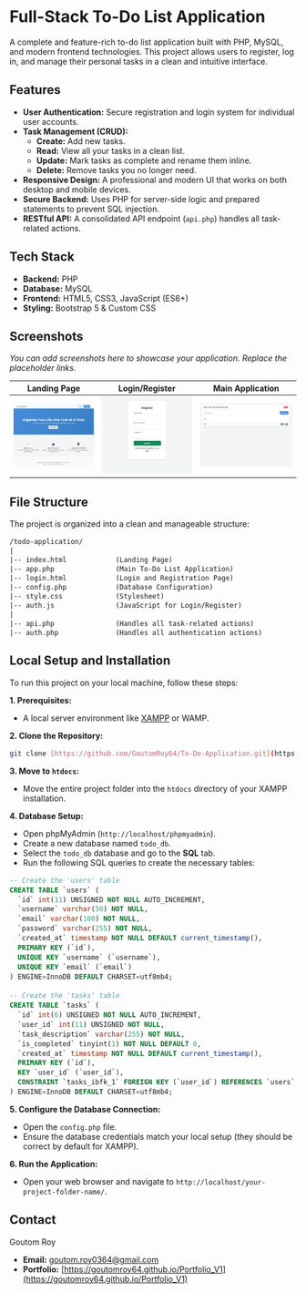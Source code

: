 # Full-Stack To-Do List Application

A complete and feature-rich to-do list application built with PHP, MySQL, and modern frontend technologies. This project allows users to register, log in, and manage their personal tasks in a clean and intuitive interface.

## Features

- **User Authentication:** Secure registration and login system for individual user accounts.
- **Task Management (CRUD):**
    - **Create:** Add new tasks.
    - **Read:** View all your tasks in a clean list.
    - **Update:** Mark tasks as complete and rename them inline.
    - **Delete:** Remove tasks you no longer need.
- **Responsive Design:** A professional and modern UI that works on both desktop and mobile devices.
- **Secure Backend:** Uses PHP for server-side logic and prepared statements to prevent SQL injection.
- **RESTful API:** A consolidated API endpoint (`api.php`) handles all task-related actions.

## Tech Stack

- **Backend:** PHP
- **Database:** MySQL
- **Frontend:** HTML5, CSS3, JavaScript (ES6+)
- **Styling:** Bootstrap 5 & Custom CSS

## Screenshots

*You can add screenshots here to showcase your application. Replace the placeholder links.*

| Landing Page | Login/Register | Main Application |
| :---: | :---: | :---: |
| ![Landing Page](image/landing_page.webp) | ![Login Page](image/register.webp) | ![App Page](image/main_app.webp) |

## File Structure

The project is organized into a clean and manageable structure:

```
/todo-application/
|
|-- index.html            (Landing Page)
|-- app.php               (Main To-Do List Application)
|-- login.html            (Login and Registration Page)
|-- config.php            (Database Configuration)
|-- style.css             (Stylesheet)
|-- auth.js               (JavaScript for Login/Register)
|
|-- api.php               (Handles all task-related actions)
|-- auth.php              (Handles all authentication actions)
```

## Local Setup and Installation

To run this project on your local machine, follow these steps:

**1. Prerequisites:**
   - A local server environment like [XAMPP](https://www.apachefriends.org/index.html) or WAMP.

**2. Clone the Repository:**
   ```bash
   git clone [https://github.com/GoutomRoy64/To-Do-Application.git](https://github.com/GoutomRoy64/To-Do-Application.git)
   ```

**3. Move to `htdocs`:**
   - Move the entire project folder into the `htdocs` directory of your XAMPP installation.

**4. Database Setup:**
   - Open phpMyAdmin (`http://localhost/phpmyadmin`).
   - Create a new database named `todo_db`.
   - Select the `todo_db` database and go to the **SQL** tab.
   - Run the following SQL queries to create the necessary tables:

   ```sql
   -- Create the 'users' table
   CREATE TABLE `users` (
     `id` int(11) UNSIGNED NOT NULL AUTO_INCREMENT,
     `username` varchar(50) NOT NULL,
     `email` varchar(100) NOT NULL,
     `password` varchar(255) NOT NULL,
     `created_at` timestamp NOT NULL DEFAULT current_timestamp(),
     PRIMARY KEY (`id`),
     UNIQUE KEY `username` (`username`),
     UNIQUE KEY `email` (`email`)
   ) ENGINE=InnoDB DEFAULT CHARSET=utf8mb4;

   -- Create the 'tasks' table
   CREATE TABLE `tasks` (
     `id` int(6) UNSIGNED NOT NULL AUTO_INCREMENT,
     `user_id` int(11) UNSIGNED NOT NULL,
     `task_description` varchar(255) NOT NULL,
     `is_completed` tinyint(1) NOT NULL DEFAULT 0,
     `created_at` timestamp NOT NULL DEFAULT current_timestamp(),
     PRIMARY KEY (`id`),
     KEY `user_id` (`user_id`),
     CONSTRAINT `tasks_ibfk_1` FOREIGN KEY (`user_id`) REFERENCES `users` (`id`) ON DELETE CASCADE
   ) ENGINE=InnoDB DEFAULT CHARSET=utf8mb4;
   ```

**5. Configure the Database Connection:**
   - Open the `config.php` file.
   - Ensure the database credentials match your local setup (they should be correct by default for XAMPP).

**6. Run the Application:**
   - Open your web browser and navigate to `http://localhost/your-project-folder-name/`.

## Contact

Goutom Roy
- **Email:** [goutom.roy0364@gmail.com](mailto:goutom.roy0364@gmail.com)
- **Portfolio:** [https://goutomroy64.github.io/Portfolio_V1](https://goutomroy64.github.io/Portfolio_V1)

